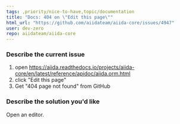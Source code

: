 ```yaml
---
tags: ,priority/nice-to-have,topic/documentation
title: "Docs: 404 on \"Edit this page\""
html_url: "https://github.com/aiidateam/aiida-core/issues/4947"
user: dev-zero
repo: aiidateam/aiida-core
---
```


### Describe the current issue

1. open https://aiida.readthedocs.io/projects/aiida-core/en/latest/reference/apidoc/aiida.orm.html
2. click "Edit this page"
3. Get "404 page not found" from GitHub

### Describe the solution you'd like

Open an editor.
